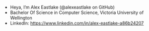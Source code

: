 - Heya, I’m Alex Eastlake (@alexeastlake on GitHub)
- Bachelor Of Science in Computer Science, Victoria University of Wellington
- LinkedIn: https://www.linkedin.com/in/alex-eastlake-a86b24207
